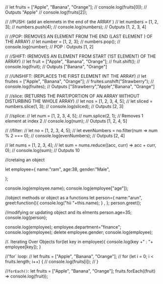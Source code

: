 // let fruits = ["Apple", "Banana", "Orange"];
// console.log(fruits[0]); // Outputs "Apple"
// console.log(fruits[2]); 

// //PUSH:                          (add an elemnets in the end of the ARRAY )
// let numbers = [1, 2, 3];
// numbers.push(4);
// console.log(numbers); // Outputs [1, 2, 3, 4]

// //POP:       (REMOVES AN ELEMENT FROM THE END (LAST ELEMENT ) OF THE ARRAY)
// let number = [1, 2, 3];
// numbers.pop();
// console.log(number); // POP : Outputs [1, 2]

// //SHIFT:             (REMOVES AN ELEMENT FROM START (1ST ELEMENT) OF THE ARRAY)
// let fruit = ["Apple", "Banana", "Orange"];
// fruit.shift();
// console.log(fruit); // Outputs ["Banana", "Orange"]

// //UNSHIFT:   (REPLACES THE FIRST ELEMENT INT THE ARRAY)
// let fruites = ["Apple", "Banana", "Orange"];
// fruites.unshift("Strawberry");
// console.log(fruites); // Outputs ["Strawberry","Apple","Banana", "Orange"]

// //slice:  (RETURNS THE PART/PORTION OF AN ARRAY WITHOUT DISTURBING THE WHOLE ARRAY)
// let nos = [1, 2, 3, 4, 5];
// let sliced = numbers.slice(1, 3);
// console.log(sliced); // Outputs [2, 3]

// //splice:
// let num = [1, 2, 3, 4, 5];
// num.splice(2, 1); // Removes 1 element at index 2
// console.log(num); // Outputs [1, 2, 4, 5]

// //filter:
// let no = [1, 2, 3, 4, 5];
// let evenNumbers = no.filter(num => num % 2 === 0);
// console.log(evenNumbers); // Outputs [2, 4]

// let nums = [1, 2, 3, 4];
// let sum = nums.reduce((acc, curr) => acc + curr, 0);
// console.log(sum); // Outputs 10



//cretaing an object

let employee={
    name:"ram",
    age:38,
    gender:"Male",
    
};

console.log(employee.name);
console.log(employee["age"]);


//object methods or object as a functions
let person={
    name:"arun",
    greet:function(){
        console.log("hii "+this.name);
    } ,
};
person.greet();


//modifying or updating object and its elments
person.age=35;
console.log(person);

console.log(employee);
employee.department="finance";
console.log(employee);
delete employee.gender;
console.log(employee);


//. Iterating Over Objects
 for(let key in employee){
    console.log(key +" : "+ employee[key]);
 }
 

//'for` loop:
// let fruits = ["Apple", "Banana", "Orange"];
// for (let i = 0; i < fruits.length; i++) {
// console.log(fruits[i]);
// }

//`forEach()`:
let fruits = ["Apple", "Banana", "Orange"];
fruits.forEach((fruit) => console.log(fruit));
